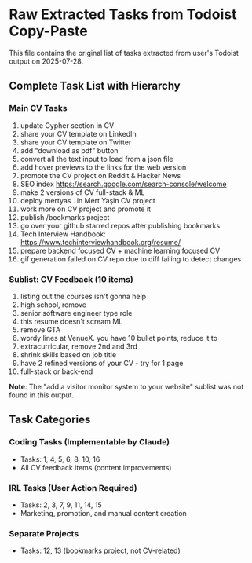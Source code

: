 # Raw Extracted Tasks from Todoist Copy-Paste

This file contains the original list of tasks extracted from user's Todoist output on 2025-07-28.

## Complete Task List with Hierarchy

### Main CV Tasks
1. update Cypher section in CV
2. share your CV template on LinkedIn
3. share your CV template on Twitter
4. add "download as pdf" button
5. convert all the text input to load from a json file
6. add hover previews to the links for the web version
7. promote the CV project on Reddit & Hacker News
8. SEO index https://search.google.com/search-console/welcome
9. make 2 versions of CV full-stack & ML
10. deploy mertyas . in Mert Yaşin CV project
11. work more on CV project and promote it
12. publish /bookmarks project
13. go over your github starred repos after publishing bookmarks
14. Tech Interview Handbook: https://www.techinterviewhandbook.org/resume/
15. prepare backend focused CV + machine learning focused CV
16. gif generation failed on CV repo due to diff failing to detect changes

### Sublist: CV Feedback (10 items)
1. listing out the courses isn't gonna help
2. high school, remove
3. senior software engineer type role
4. this resume doesn't scream ML
5. remove GTA
6. wordy lines at VenueX. you have 10 bullet points, reduce it to
7. extracurricular, remove 2nd and 3rd
8. shrink skills based on job title
9. have 2 refined versions of your CV - try for 1 page
10. full-stack or back-end

**Note**: The "add a visitor monitor system to your website" sublist was not found in this output.

## Task Categories

### Coding Tasks (Implementable by Claude)
- Tasks: 1, 4, 5, 6, 8, 10, 16
- All CV feedback items (content improvements)

### IRL Tasks (User Action Required)
- Tasks: 2, 3, 7, 9, 11, 14, 15
- Marketing, promotion, and manual content creation

### Separate Projects
- Tasks: 12, 13 (bookmarks project, not CV-related)